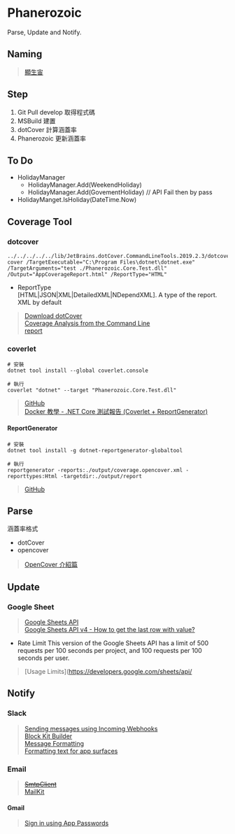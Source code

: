 # Phanerozoic
Parse, Update and Notify.


## Naming
> [顯生宙](https://zh.wikipedia.org/wiki/%E6%98%BE%E7%94%9F%E5%AE%99)  

## Step
1. Git Pull develop	取得程式碼
2. MSBuild			建置
3. dotCover			計算涵蓋率
4. Phanerozoic		更新涵蓋率

## To Do
- HolidayManager  
    - HolidayManager.Add(WeekendHoliday)
    - HolidayManager.Add(GovementHoliday) // API Fail then by pass
- HolidayManget.IsHoliday(DateTime.Now)

## Coverage Tool
### dotcover
```
../../../../../lib/JetBrains.dotCover.CommandLineTools.2019.2.3/dotcover cover /TargetExecutable="C:\Program Files\dotnet\dotnet.exe" /TargetArguments="test ./Phanerozoic.Core.Test.dll" /Output="AppCoverageReport.html" /ReportType="HTML"
```
- ReportType  
[HTML|JSON|XML|DetailedXML|NDependXML]. A type of the report. XML by default

> [Download dotCover](https://www.jetbrains.com/dotcover/download/#section=commandline)  
> [Coverage Analysis from the Command Line](https://www.jetbrains.com/help/dotcover/Running_Coverage_Analysis_from_the_Command_LIne.html)  
> [report](https://www.jetbrains.com/help/dotcover/dotCover__Console_Runner_Commands.html#report)  

### coverlet
```
# 安裝
dotnet tool install --global coverlet.console

# 執行
coverlet "dotnet" --target "Phanerozoic.Core.Test.dll"
```

> [GitHub](https://github.com/tonerdo/coverlet)  
> [Docker 教學 - .NET Core 測試報告 (Coverlet + ReportGenerator)](https://blog.johnwu.cc/article/docker-dotnet-coverage-report-generator.html)  

#### ReportGenerator
```
# 安裝
dotnet tool install -g dotnet-reportgenerator-globaltool

# 執行
reportgenerator -reports:./output/coverage.opencover.xml -reporttypes:Html -targetdir:./output/report
```
> [GitHub](https://github.com/danielpalme/ReportGenerator)  

## Parse  
涵蓋率格式
- dotCover
- opencover
> [OpenCover 介紹篇](https://ithelp.ithome.com.tw/articles/10187410)

## Update  
### Google Sheet
> [Google Sheets API](https://developers.google.com/sheets/api/quickstart/dotnet)  
> [Google Sheets API v4 - How to get the last row with value?](https://stackoverflow.com/questions/37331756/google-sheets-api-v4-how-to-get-the-last-row-with-value)

- Rate Limit
This version of the Google Sheets API has a limit of 500 requests per 100 seconds per project, and 100 requests per 100 seconds per user.

> [Usage Limits](https://developers.google.com/sheets/api/

## Notify  
### Slack  
> [Sending messages using Incoming Webhooks](https://api.slack.com/messaging/webhooks)  
> [Block Kit Builder](https://api.slack.com/tools/block-kit-builder)  
> [Message Formatting](https://api.slack.com/docs/messages/builder)  
> [Formatting text for app surfaces](https://api.slack.com/reference/surfaces/formatting#linking_to_channels_and_users)

### Email
> [~~SmtpClient~~](https://docs.microsoft.com/zh-tw/dotnet/api/system.net.mail.smtpclient?view=netcore-3.1)  
> [MailKit](https://github.com/jstedfast/MailKit)

#### Gmail
> [Sign in using App Passwords](https://support.google.com/accounts/answer/185833?hl=en&ctx=ch_DisplayUnlockCaptcha)